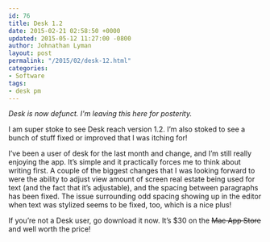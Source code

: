 ```yaml
---
id: 76
title: Desk 1.2
date: 2015-02-21 02:58:50 +0000
updated: 2015-05-12 11:27:00 -0800
author: Johnathan Lyman
layout: post
permalink: "/2015/02/desk-12.html"
categories:
- Software
tags:
- desk pm
---
```

*Desk is now defunct. I'm leaving this here for posterity.*

I am super stoke to see Desk reach version 1.2. I’m also stoked to see a bunch of stuff fixed or improved that I was itching for!

I’ve been a user of desk for the last month and change, and I’m still really enjoying the app. It’s simple and it practically forces me to think about writing first. A couple of the biggest changes that I was looking forward to were the ability to adjust view amount of screen real estate being used for text (and the fact that it’s adjustable), and the spacing between paragraphs has been fixed. The issue surrounding odd spacing showing up in the editor when text was stylized seems to be fixed, too, which is a nice plus!

If you’re not a Desk user, go download it now. It’s $30 on the ~~Mac App Store~~ and well worth the price!
